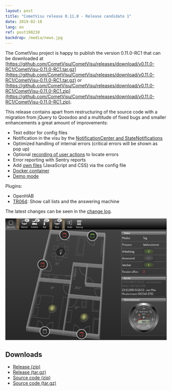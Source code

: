 ```yaml
---
layout: post
title: "CometVisu release 0.11.0 - Release candidate 1"
date: 2019-02-10
lang: en
ref: post190210
backdrop: /media/news.jpg
---
```


The CometVisu project is happy to publish the version 0.11.0-RC1 that can be
downloaded at 
[https://github.com/CometVisu/CometVisu/releases/download/v0.11.0-RC1/CometVisu-0.11.0-RC1.tar.gz](https://github.com/CometVisu/CometVisu/releases/download/v0.11.0-RC1/CometVisu-0.11.0-RC1.tar.gz)
or 
[https://github.com/CometVisu/CometVisu/releases/download/v0.11.0-RC1/CometVisu-0.11.0-RC1.zip](https://github.com/CometVisu/CometVisu/releases/download/v0.11.0-RC1/CometVisu-0.11.0-RC1.zip).

This release contains apart from restructuring of the source code with a migration from jQuery to Qooxdoo and a
multitude of fixed bugs and smaller enhancements a great amount of improvements:
* Text editor for config files
* Notification in the visu by the [NotificationCenter and 
  StateNotifications](https://www.cometvisu.org/CometVisu/en/0.11.0/manual/config/notifications.html)
* Optimized handling of internal errors (critical errors will be shown as pop up)
* Optional [recording of user 
  actions](https://www.cometvisu.org/CometVisu/en/latest/0.11.0/colab/index.html#bug-reports-with-log-files)
  to locate errors
* Error reporting with Sentry reports
* Add [own files](https://www.cometvisu.org/CometVisu/en/0.11.0/manual/config/xml-format.html#include-additional-files)
  (JavaScript and CSS) via the config file
* [Docker container](http://www.cometvisu.org/CometVisu/en/0.11.0/manual/install/docker.html)
* [Demo mode](https://www.cometvisu.org/CometVisu/de/0.11.0/demo/)

Plugins:
* OpenHAB
* [TR064](https://www.cometvisu.org/CometVisu/en/latest/0.11.0/config/widgets/plugins/tr064/index.html): 
  Show call lists and the answering machine
  
The latest changes can be seen in the 
[change log](https://raw.githubusercontent.com/CometVisu/CometVisu/v0.11.0-RC1/ChangeLog).

![Demo Mode](/media/posts/190204_screenshot_demomode.png)

Downloads
---------

* [Release (zip)](https://github.com/CometVisu/CometVisu/releases/download/v0.11.0-RC1/CometVisu-0.11.0-RC1.tar.gz)
* [Release (tar.gz)](https://github.com/CometVisu/CometVisu/releases/download/v0.11.0-RC1//CometVisu-0.11.0-RC1.tar.gz)
* [Source code (zip)](https://github.com/CometVisu/CometVisu/archive/v0.11.0-RC1.zip)
* [Source code (tar.gz)](https://github.com/CometVisu/CometVisu/archive/v0.11.0-RC1.tar.gz)
